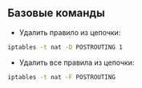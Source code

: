## Базовые команды

 - Удалить правило из цепочки:
```bash
iptables -t nat -D POSTROUTING 1
```

 - Удалить все правила из цепочки:
```bash
iptables -t nat -F POSTROUTING
```